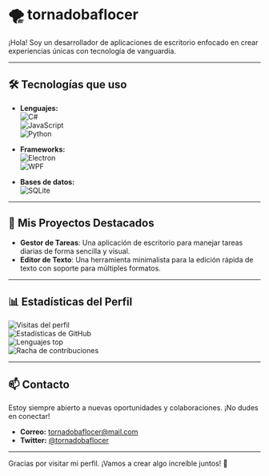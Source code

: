 # 🌪️ tornadobaflocer

¡Hola! Soy un desarrollador de aplicaciones de escritorio enfocado en crear experiencias únicas con tecnología de vanguardia. 

---

## 🛠️ Tecnologías que uso

- **Lenguajes:**  
  ![C#](https://img.shields.io/badge/-C%23-239120?style=flat&logo=csharp&logoColor=white)  
  ![JavaScript](https://img.shields.io/badge/-JavaScript-F7DF1E?style=flat&logo=javascript&logoColor=black)  
  ![Python](https://img.shields.io/badge/-Python-3776AB?style=flat&logo=python&logoColor=white)  

- **Frameworks:**  
  ![Electron](https://img.shields.io/badge/-Electron-4B3B8C?style=flat&logo=electron&logoColor=white)  
  ![WPF](https://img.shields.io/badge/-WPF-4B0082?style=flat&logo=.net&logoColor=white)  

- **Bases de datos:**  
  ![SQLite](https://img.shields.io/badge/-SQLite-03A6A1?style=flat&logo=sqlite&logoColor=white)  

---

## 🌈 Mis Proyectos Destacados
- **Gestor de Tareas**: Una aplicación de escritorio para manejar tareas diarias de forma sencilla y visual.  
- **Editor de Texto**: Una herramienta minimalista para la edición rápida de texto con soporte para múltiples formatos.  

---

## 📊 Estadísticas del Perfil
![Visitas del perfil](https://komarev.com/ghpvc/?username=tornadobaflocer&label=Profile%20Views&color=blue&style=flat)  
![Estadísticas de GitHub](https://github-readme-stats.vercel.app/api?username=tornadobaflocer&show_icons=true&theme=radical)  
![Lenguajes top](https://github-readme-stats.vercel.app/api/top-langs/?username=tornadobaflocer&layout=compact&theme=radical)  
![Racha de contribuciones](https://streak-stats.demolab.com/?user=tornadobaflocer&theme=radical)  

---

## 📫 Contacto
Estoy siempre abierto a nuevas oportunidades y colaboraciones. ¡No dudes en conectar!  
- **Correo:** tornadobaflocer@mail.com  
- **Twitter:** [@tornadobaflocer](https://twitter.com/tornadobaflocer) 

---

Gracias por visitar mi perfil. ¡Vamos a crear algo increíble juntos! 🚀  

